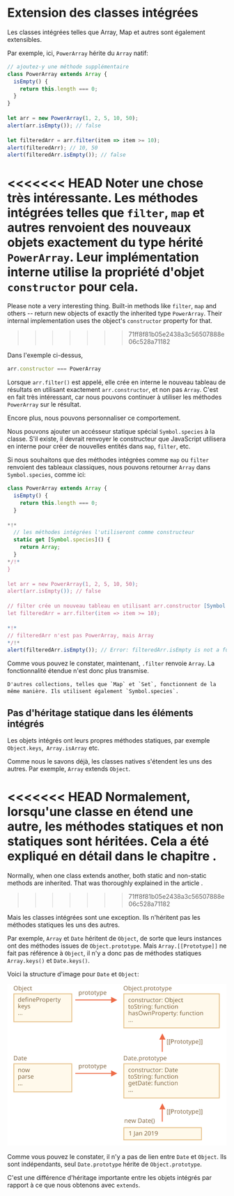 
# Extension des classes intégrées

Les classes intégrées telles que Array, Map et autres sont également extensibles.

Par exemple, ici, `PowerArray` hérite du `Array` natif:

```js run
// ajoutez-y une méthode supplémentaire
class PowerArray extends Array {
  isEmpty() {
    return this.length === 0;
  }
}

let arr = new PowerArray(1, 2, 5, 10, 50);
alert(arr.isEmpty()); // false

let filteredArr = arr.filter(item => item >= 10);
alert(filteredArr); // 10, 50
alert(filteredArr.isEmpty()); // false
```

<<<<<<< HEAD
Noter une chose très intéressante. Les méthodes intégrées telles que `filter`, `map` et autres renvoient des nouveaux objets exactement du type hérité `PowerArray`. Leur implémentation interne utilise la propriété d'objet `constructor` pour cela.
=======
Please note a very interesting thing. Built-in methods like `filter`, `map` and others -- return new objects of exactly the inherited type `PowerArray`. Their internal implementation uses the object's `constructor` property for that.
>>>>>>> 71ff8f81b05e2438a3c56507888e06c528a71182

Dans l'exemple ci-dessus,
```js
arr.constructor === PowerArray
```

Lorsque `arr.filter()` est appelé, elle crée en interne le nouveau tableau de résultats en utilisant exactement `arr.constructor`, et non pas `Array`. C'est en fait très intéressant, car nous pouvons continuer à utiliser les méthodes `PowerArray` sur le résultat.

Encore plus, nous pouvons personnaliser ce comportement.

Nous pouvons ajouter un accésseur statique spécial `Symbol.species` à la classe. S'il existe, il devrait renvoyer le constructeur que JavaScript utilisera en interne pour créer de nouvelles entités dans `map`, `filter`, etc.

Si nous souhaitons que des méthodes intégrées comme `map` ou `filter` renvoient des tableaux classiques, nous pouvons retourner `Array` dans `Symbol.species`, comme ici:

```js run
class PowerArray extends Array {
  isEmpty() {
    return this.length === 0;
  }

*!*
  // les méthodes intégrées l'utiliseront comme constructeur
  static get [Symbol.species]() {
    return Array;
  }
*/!*
}

let arr = new PowerArray(1, 2, 5, 10, 50);
alert(arr.isEmpty()); // false

// filter crée un nouveau tableau en utilisant arr.constructor [Symbol.species] comme constructeur
let filteredArr = arr.filter(item => item >= 10);

*!*
// filteredArr n'est pas PowerArray, mais Array
*/!*
alert(filteredArr.isEmpty()); // Error: filteredArr.isEmpty is not a function
```

Comme vous pouvez le constater, maintenant, `.filter` renvoie `Array`. La fonctionnalité étendue n'est donc plus transmise.

```smart header="D'autres collections fonctionnent de la même manière"
D'autres collections, telles que `Map` et `Set`, fonctionnent de la même manière. Ils utilisent également `Symbol.species`.
```

## Pas d'héritage statique dans les éléments intégrés

Les objets intégrés ont leurs propres méthodes statiques, par exemple `Object.keys`,` Array.isArray` etc.

Comme nous le savons déjà, les classes natives s'étendent les uns des autres. Par exemple, `Array` extends `Object`.

<<<<<<< HEAD
Normalement, lorsqu'une classe en étend une autre, les méthodes statiques et non statiques sont héritées. Cela a été expliqué en détail dans le chapitre [](info:static-properties-methods#statics-and-inheritance).
=======
Normally, when one class extends another, both static and non-static methods are inherited. That was thoroughly explained in the article [](info:static-properties-methods#statics-and-inheritance).
>>>>>>> 71ff8f81b05e2438a3c56507888e06c528a71182

Mais les classes intégrées sont une exception. Ils n'héritent pas les méthodes statiques les uns des autres.

Par exemple, `Array` et `Date` héritent de `Object`, de sorte que leurs instances ont des méthodes issues de `Object.prototype`. Mais `Array.[[Prototype]]` ne fait pas référence à `Object`, il n'y a donc pas de méthodes statiques `Array.keys()` et `Date.keys()`.

Voici la structure d'image pour `Date` et `Object`:

![](object-date-inheritance.svg)

Comme vous pouvez le constater, il n'y a pas de lien entre `Date` et `Object`. Ils sont indépendants, seul `Date.prototype` hérite de `Object.prototype`.

C'est une différence d'héritage importante entre les objets intégrés par rapport à ce que nous obtenons avec `extends`.
